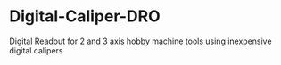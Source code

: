 # Digital-Caliper-DRO
Digital Readout for 2 and 3 axis hobby machine tools using inexpensive digital calipers

